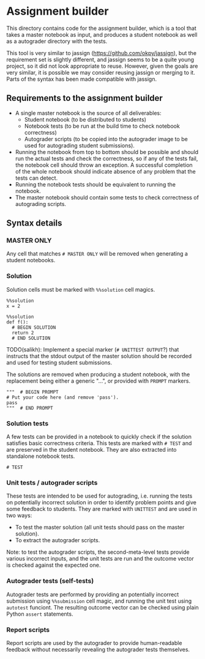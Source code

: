 # Assignment builder

This directory contains code for the assignment builder, which is a tool that
takes a master notebook as input, and produces a student notebook as well as a
autograder directory with the tests.

This tool is very similar to jassign (https://github.com/okpy/jassign), but the
requirement set is slightly different, and jassign seems to be a quite young
project, so it did not look appropriate to reuse. However, given the goals are
very similar, it is possible we may consider reusing jassign or merging to it.
Parts of the syntax has been made compatible with jassign.

## Requirements to the assignment builder

*   A single master notebook is the source of all deliverables:
    *   Student notebook (to be distributed to students)
    *   Notebook tests (to be run at the build time to check notebook
        correctness)
    *   Autograder scripts (to be copied into the autograder image to be used
        for autograding student submissions).
*   Running the notebook from top to bottom should be possible and should run
    the actual tests and check the correctness, so if any of the tests fail, the
    notebook cell should throw an exception. A successful completion of the
    whole notebook should indicate absence of any problem that the tests can
    detect.
*   Running the notebook tests should be equivalent to running the notebook.
*   The master notebook should contain some tests to check correctness of
    autograding scripts.

## Syntax details

### MASTER ONLY

Any cell that matches `# MASTER ONLY` will be removed when generating a student
notebooks.

### Solution

Solution cells must be marked with `%%solution` cell magics.

    %%solution
    x = 2

    %%solution
    def f():
      # BEGIN SOLUTION
      return 2
      # END SOLUTION

TODO(salikh): Implement a special marker (`# UNITTEST OUTPUT`?) that instructs
that the stdout output of the master solution should be recorded and used for
testing student submissions.

The solutions are removed when producing a student notebook, with the
replacement being either a generic "...", or provided with `PROMPT` markers.

    """  # BEGIN PROMPT
    # Put your code here (and remove 'pass').
    pass
    """  # END PROMPT

### Solution tests

A few tests can be provided in a notebook to quickly check if the solution
satisfies basic correctness criteria. This tests are marked with `# TEST` and
are preserved in the student notebook. They are also extracted into standalone
notebook tests.

    # TEST

### Unit tests / autograder scripts

These tests are intended to be used for autograding, i.e. running the tests on
potentially incorrect solution in order to identify problem points and give some
feedback to students. They are marked with `UNITTEST` and are used in two ways:

*   To test the master solution (all unit tests should pass on the master
    solution).
*   To extract the autograder scripts.

Note: to test the autograder scripts, the second-meta-level tests provide
various incorrect inputs, and the unit tests are run and the outcome vector is
checked against the expected one.

### Autograder tests (self-tests)

Autograder tests are performed by providing an potentially incorrect submission
using `%%submission` cell magic, and running the unit test using `autotest`
funciont. The resulting outcome vector can be checked using plain Python
`assert` statements.

### Report scripts

Report scripts are used by the autograder to provide human-readable feedback
without necessarily revealing the autograder tests themselves.
